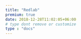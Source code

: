 ```yaml
---
title: "Redlab"
premium: true
date: 2018-12-28T11:02:05+06:00 
# type dont remove or customize
type : "docs"
---
```

